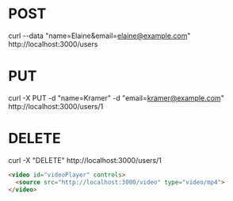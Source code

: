 # POST
curl --data "name=Elaine&email=elaine@example.com" 
http://localhost:3000/users

# PUT
curl -X PUT -d "name=Kramer" -d "email=kramer@example.com" 
http://localhost:3000/users/1

# DELETE
curl -X "DELETE" http://localhost:3000/users/1

```html
<video id="videoPlayer" controls>
  <source src="http://localhost:3000/video" type="video/mp4">
</video>
```
